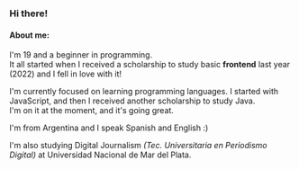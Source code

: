 ### **Hi there!** 

#### About me:
I'm 19 and a beginner in programming.   
It all started when I received a scholarship to study basic **frontend** last year (2022) and I fell in love with it!
  
I'm currently focused on learning programming languages. I started with JavaScript, and then I received another scholarship to study Java.   
I'm on it at the moment, and it's going great. 

I'm from Argentina and I speak Spanish and English :)

I'm also studying Digital Journalism *(Tec. Universitaria en Periodismo Digital)* at Universidad Nacional de Mar del Plata. 
